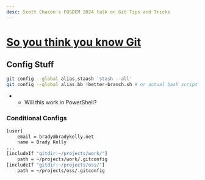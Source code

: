 ```yaml
---
desc: Scott Chacon's FOSDEM 2024 talk on Git Tips and Tricks
---
```


# [So you think you know Git](https://youtu.be/aolI_Rz0ZqY)

## Config Stuff

```bash
git config --global alias.staash 'stash --all'
git config --global alias.bb !better-branch.sh # or actual bash script*

```
- * Will this work in PowerShell?

### Conditional Configs

```bash
[user]
    email = brady@bradykelly.net
    name = Brady Kelly
...
[includeIf "gitdir:~/projects/work/"]
	path = ~/projects/work/.gitconfig
[includeIf "gitdir:~/projects/oss/"]
	path = ~/projects/oss/.gitconfig
```


